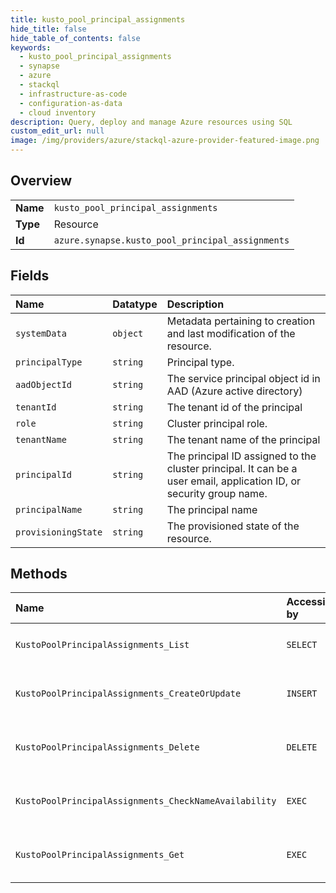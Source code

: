 ```yaml
---
title: kusto_pool_principal_assignments
hide_title: false
hide_table_of_contents: false
keywords:
  - kusto_pool_principal_assignments
  - synapse
  - azure    
  - stackql
  - infrastructure-as-code
  - configuration-as-data
  - cloud inventory
description: Query, deploy and manage Azure resources using SQL
custom_edit_url: null
image: /img/providers/azure/stackql-azure-provider-featured-image.png
---
```

  
    

## Overview
<table><tbody>
<tr><td><b>Name</b></td><td><code>kusto_pool_principal_assignments</code></td></tr>
<tr><td><b>Type</b></td><td>Resource</td></tr>
<tr><td><b>Id</b></td><td><code>azure.synapse.kusto_pool_principal_assignments</code></td></tr>
</tbody></table>

## Fields
| Name | Datatype | Description |
|:-----|:---------|:------------|
| `systemData` | `object` | Metadata pertaining to creation and last modification of the resource. |
| `principalType` | `string` | Principal type. |
| `aadObjectId` | `string` | The service principal object id in AAD (Azure active directory) |
| `tenantId` | `string` | The tenant id of the principal |
| `role` | `string` | Cluster principal role. |
| `tenantName` | `string` | The tenant name of the principal |
| `principalId` | `string` | The principal ID assigned to the cluster principal. It can be a user email, application ID, or security group name. |
| `principalName` | `string` | The principal name |
| `provisioningState` | `string` | The provisioned state of the resource. |
## Methods
| Name | Accessible by | Required Params | Description |
|:-----|:--------------|:----------------|:------------|
| `KustoPoolPrincipalAssignments_List` | `SELECT` | `kustoPoolName, resourceGroupName, subscriptionId, workspaceName` | Lists all Kusto pool principalAssignments. |
| `KustoPoolPrincipalAssignments_CreateOrUpdate` | `INSERT` | `kustoPoolName, principalAssignmentName, resourceGroupName, subscriptionId, workspaceName` | Create a Kusto pool principalAssignment. |
| `KustoPoolPrincipalAssignments_Delete` | `DELETE` | `kustoPoolName, principalAssignmentName, resourceGroupName, subscriptionId, workspaceName` | Deletes a Kusto pool principalAssignment. |
| `KustoPoolPrincipalAssignments_CheckNameAvailability` | `EXEC` | `kustoPoolName, resourceGroupName, subscriptionId, workspaceName, data__name, data__type` | Checks that the principal assignment name is valid and is not already in use. |
| `KustoPoolPrincipalAssignments_Get` | `EXEC` | `kustoPoolName, principalAssignmentName, resourceGroupName, subscriptionId, workspaceName` | Gets a Kusto pool principalAssignment. |
